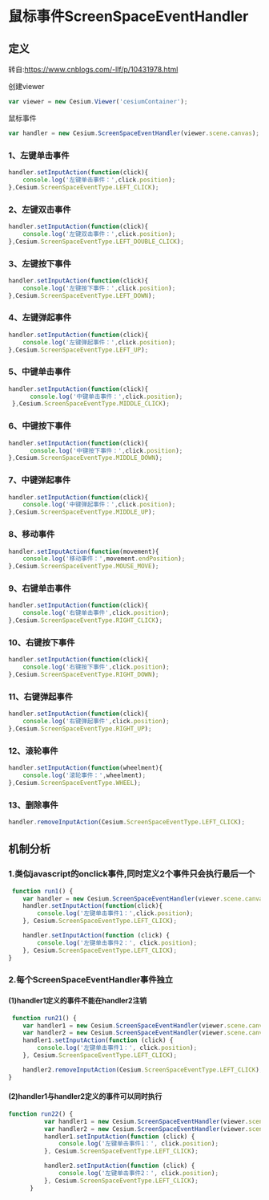 # 鼠标事件ScreenSpaceEventHandler

## 定义

 转自:https://www.cnblogs.com/-llf/p/10431978.html 

创建viewer

```javascript
var viewer = new Cesium.Viewer('cesiumContainer');
```

鼠标事件

```javascript
var handler = new Cesium.ScreenSpaceEventHandler(viewer.scene.canvas);
```

### 1、左键单击事件

```javascript
handler.setInputAction(function(click){
    console.log('左键单击事件：',click.position);     
},Cesium.ScreenSpaceEventType.LEFT_CLICK);
```

### 2、左键双击事件

```javascript
handler.setInputAction(function(click){
    console.log('左键双击事件：',click.position);     
},Cesium.ScreenSpaceEventType.LEFT_DOUBLE_CLICK);
```

### 3、左键按下事件

```javascript
handler.setInputAction(function(click){
    console.log('左键按下事件：',click.position);     
},Cesium.ScreenSpaceEventType.LEFT_DOWN);
```

### 4、左键弹起事件

```javascript
handler.setInputAction(function(click){
    console.log('左键弹起事件：',click.position);     
},Cesium.ScreenSpaceEventType.LEFT_UP);
```

### 5、中键单击事件

```javascript
handler.setInputAction(function(click){
      console.log('中键单击事件：',click.position);     
 },Cesium.ScreenSpaceEventType.MIDDLE_CLICK);
```

### 6、中键按下事件

```javascript
handler.setInputAction(function(click){
      console.log('中键按下事件：',click.position);     
},Cesium.ScreenSpaceEventType.MIDDLE_DOWN);
```

### 7、中键弹起事件

```javascript
handler.setInputAction(function(click){
    console.log('中键弹起事件：',click.position);     
},Cesium.ScreenSpaceEventType.MIDDLE_UP);
```

### 8、移动事件

```javascript
handler.setInputAction(function(movement){
    console.log('移动事件：',movement.endPosition);     
},Cesium.ScreenSpaceEventType.MOUSE_MOVE);
```

### 9、右键单击事件

```javascript
handler.setInputAction(function(click){
    console.log('右键单击事件',click.position);     
},Cesium.ScreenSpaceEventType.RIGHT_CLICK);
```

### 10、右键按下事件

```javascript
handler.setInputAction(function(click){
    console.log('右键按下事件',click.position);     
},Cesium.ScreenSpaceEventType.RIGHT_DOWN);
```

### 11、右键弹起事件

```javascript
handler.setInputAction(function(click){
    console.log('右键弹起事件',click.position);     
},Cesium.ScreenSpaceEventType.RIGHT_UP);
```

### 12、滚轮事件

```javascript
handler.setInputAction(function(wheelment){
    console.log('滚轮事件：',wheelment);     
},Cesium.ScreenSpaceEventType.WHEEL);
```

### 13、删除事件

```javascript
handler.removeInputAction(Cesium.ScreenSpaceEventType.LEFT_CLICK);
```

## 机制分析

### 1.类似javascript的onclick事件,同时定义2个事件只会执行最后一个

```javascript
 function run1() {
    var handler = new Cesium.ScreenSpaceEventHandler(viewer.scene.canvas);
    handler.setInputAction(function(click){
        console.log('左键单击事件1：',click.position);
    }, Cesium.ScreenSpaceEventType.LEFT_CLICK);

    handler.setInputAction(function (click) {
        console.log('左键单击事件2：', click.position);
    }, Cesium.ScreenSpaceEventType.LEFT_CLICK);
}
```

### 2.每个ScreenSpaceEventHandler事件独立

#### (1)handler1定义的事件不能在handler2注销

```javascript
 function run21() {
    var handler1 = new Cesium.ScreenSpaceEventHandler(viewer.scene.canvas);
    var handler2 = new Cesium.ScreenSpaceEventHandler(viewer.scene.canvas);
    handler1.setInputAction(function (click) {
        console.log('左键单击事件1：', click.position);
    }, Cesium.ScreenSpaceEventType.LEFT_CLICK);

    handler2.removeInputAction(Cesium.ScreenSpaceEventType.LEFT_CLICK);
}
```

#### (2)handler1与handler2定义的事件可以同时执行

```javascript
function run22() {
          var handler1 = new Cesium.ScreenSpaceEventHandler(viewer.scene.canvas);
          var handler2 = new Cesium.ScreenSpaceEventHandler(viewer.scene.canvas);
          handler1.setInputAction(function (click) {
              console.log('左键单击事件1：', click.position);
          }, Cesium.ScreenSpaceEventType.LEFT_CLICK);

          handler2.setInputAction(function (click) {
              console.log('左键单击事件2：', click.position);
          }, Cesium.ScreenSpaceEventType.LEFT_CLICK);
      }
```